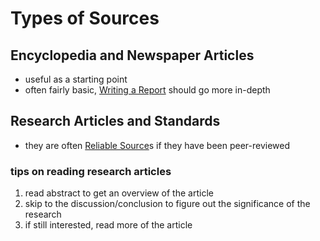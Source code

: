 # Types of Sources

## Encyclopedia and Newspaper Articles

- useful as a starting point
- often fairly basic, [Writing a Report](Writing%20a%20Report%209f3b4da228ea4af1973079086bea3b3c.md) should go more in-depth

## Research Articles and Standards

- they are often [Reliable Source](Reliable%20Source%20d684962a79654cc5992f95c108557659.md)s if they have been peer-reviewed

### tips on reading research articles

1. read abstract to get an overview of the article
2. skip to the discussion/conclusion to figure out the significance of the research
3. if still interested, read more of the article